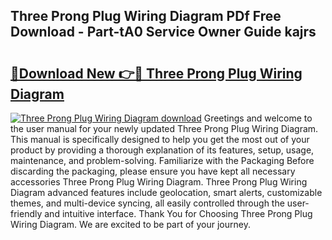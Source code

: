 ## Three Prong Plug Wiring Diagram PDf Free Download - Part-tA0 Service Owner Guide kajrs

# <h2><a href="http://dflqty.blite.top/?on=Three+Prong+Plug+Wiring+Diagram">🔗Download New 👉🔴 Three Prong Plug Wiring Diagram</a></h2>

[![Three Prong Plug Wiring Diagram download](https://i.imgur.com/lujVjoI.png)](http://dflqty.blite.top/?on=Three+Prong+Plug+Wiring+Diagram)
Greetings and welcome to the user manual for your newly updated Three Prong Plug Wiring Diagram. This manual is specifically designed to help you get the most out of your product by providing a thorough explanation of its features, setup, usage, maintenance, and problem-solving. Familiarize with the Packaging Before discarding the packaging, please ensure you have kept all necessary accessories Three Prong Plug Wiring Diagram. Three Prong Plug Wiring Diagram advanced features include geolocation, smart alerts, customizable themes, and multi-device syncing, all easily controlled through the user-friendly and intuitive interface. Thank You for Choosing Three Prong Plug Wiring Diagram. We are excited to be part of your journey.

